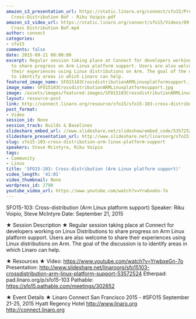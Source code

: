 ```yaml
---
amazon_s3_presentation_url: https://static.linaro.org/connect/sfo15/Presentations/09-21-Monday/SFO15-103-
  Cross-Distribution BoF - Riku Voipio.pdf
amazon_s3_video_url: https://static.linaro.org/connect/sfo15/Videos/09-21-Monday/SFO15-103
  Cross Distribution BoF.mp4
author: connect
categories:
- sfo15
comments: false
date: 2015-09-21 00:00:00
excerpt: Regular session taking place at Connect for developers working on Linux Distributions
  to share progress on Arm Linux platform support. Users are also welcome to share
  their experiences using Linux distributions on Arm. The goal of the discussion is
  to identify areas in which Linaro can help.
featured_image_name: SFO15103CrossdistributionARMLinuxplatformsupport.jpg
image_name: SFO15103CrossdistributionARMLinuxplatformsupport.jpg
image: /assets/images/featured-images/SFO15103CrossdistributionARMLinuxplatformsupport.jpg
layout: resource-post
link: http://connect.linaro.org/resource/sfo15/sfo15-103-cross-distribution-arm-linux-platform-support/
post_format:
- Video
session_id: None
session_track: Builds & Baselines
slideshare_embed_url: //www.slideshare.net/slideshow/embed_code/53572524
slideshare_presentation_url: http://www.slideshare.net/linaroorg/sfo15103-crossdistribution-arm-linux-platform-support-53572524
slug: sfo15-103-cross-distribution-arm-linux-platform-support
speakers: Steve Mcintyre, Riku Voipio
tags:
- Community
- Linux
title: 'SFO15-103: Cross-distribution (Arm Linux platform support)'
video_length: '41:01'
video_thumbnail: None
wordpress_id: 2790
youtube_video_url: https://www.youtube.com/watch?v=YrwbxeGn-7o
---
```


SFO15-103: Cross-distribution (Arm Linux platform support)
Speaker: Riku Voipio, Steve McIntyre
Date: September 21, 2015

★ Session Description ★
Regular session taking place at Connect for developers working on Linux Distributions to share progress on Arm Linux platform support. Users are also welcome to share their experiences using Linux distributions on Arm. The goal of the discussion is to identify areas in which Linaro can help.

★ Resources ★
Video: https://www.youtube.com/watch?v=YrwbxeGn-7o
Presentation: http://www.slideshare.net/linaroorg/sfo15103-crossdistribution-arm-linux-platform-support-53572524
Etherpad: pad.linaro.org/p/sfo15-103
Pathable: https://sfo15.pathable.com/meetings/302652


★ Event Details ★
Linaro Connect San Francisco 2015 - #SFO15
September 21-25, 2015
Hyatt Regency Hotel
http://www.linaro.org
http://connect.linaro.org
